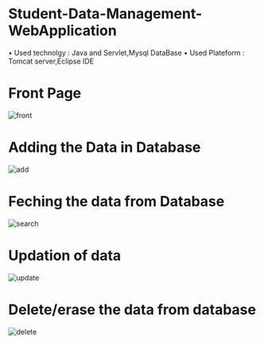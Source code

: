 # Student-Data-Management-WebApplication
  • Used technolgy : Java and Servlet,Mysql DataBase
  • Used Plateform : Tomcat server,Eclipse IDE

# Front Page
![front](https://user-images.githubusercontent.com/89769715/232163771-e8e0b89a-e324-4b43-8fa2-202a3540068d.png)

# Adding the Data in Database
![add](https://user-images.githubusercontent.com/89769715/232163777-0c08c785-06eb-4f47-8bff-e320ffd49fa5.png)


# Feching the data from Database
![search](https://user-images.githubusercontent.com/89769715/232163791-bed2d941-7ceb-4619-94de-a36fa7b92d86.png)


# Updation of data
![update](https://user-images.githubusercontent.com/89769715/232163821-6b4ce9a3-b6a3-4e5a-b0df-d95849cc46ee.png)


# Delete/erase the data from database
![delete](https://user-images.githubusercontent.com/89769715/232163828-32509cf3-e223-4113-a47c-1bfa7c7b89ff.png)
